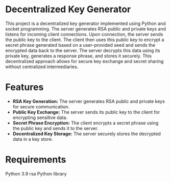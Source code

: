 # Decentralized Key Generator
 This project is a decentralized key generator implemented using Python and socket programming. The server generates RSA public and private keys and listens for incoming client connections. Upon connection, the server sends the public key to the client. The client then uses this public key to encrypt a secret phrase generated based on a user-provided seed and sends the encrypted data back to the server. The server decrypts this data using its private key, generates a response phrase, and stores it securely. This decentralized approach allows for secure key exchange and secret sharing without centralized intermediaries.

 
# Features
- **RSA Key Generation:** The server generates RSA public and private keys for secure communication.
- **Public Key Exchange:** The server sends its public key to the client for encrypting sensitive data.
- **Secret Phrase Encryption:** The client encrypts a secret phrase using the public key and sends it to the server.
- **Decentralized Key Storage:** The server securely stores the decrypted data in a key store.
  
# Requirements
Python 3.9
rsa Python library
